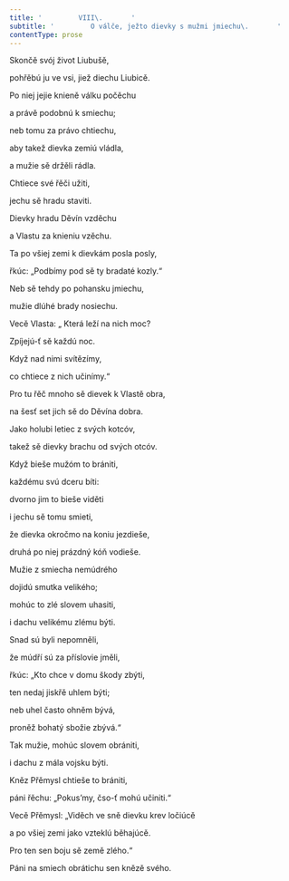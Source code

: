 ```yaml
---
title: '         VIII\.       '
subtitle: '         O válče, ježto dievky s mužmi jmiechu\.       '
contentType: prose
---
```


<section>

Skončě svój život Liubušě,

pohřěbú ju ve vsi, jiež diechu Liubicě.

Po niej jejie knieně válku počěchu

a právě podobnú k smiechu;

neb tomu za právo chtiechu,

aby takež dievka zemiú vládla,

a mužie sě držěli rádla.

Chtiece své řěči užiti,

jechu sě hradu staviti.

Dievky hradu Děvín vzděchu

a Vlastu za knieniu vzěchu.

Ta po všiej zemi k dievkám posla posly,

řkúc: „Podbímy pod sě ty bradaté kozly.“

Neb sě tehdy po pohansku jmiechu,

mužie dlúhé brady nosiechu.

Vecě Vlasta: „ Která leží na nich moc?

Zpíjejú-ť sě každú noc.

Když nad nimi svítězímy,

co chtiece z nich učinímy.“

Pro tu řěč mnoho sě dievek k Vlastě obra,

na šesť set jich sě do Děvína dobra.

Jako holubi letiec z svých kotcóv,

takež sě dievky brachu od svých otcóv.

Když bieše mužóm to brániti,

každému svú dceru bíti:

dvorno jim to bieše viděti

i jechu sě tomu smieti,

že dievka okročmo na koniu jezdieše,

druhá po niej prázdný kóň vodieše.

Mužie z smiecha nemúdrého

dojidú smutka velikého;

mohúc to zlé slovem uhasiti,

i dachu velikému zlému býti.

Snad sú byli nepomněli,

že múdří sú za příslovie jměli,

řkúc: „Kto chce v domu škody zbýti,

ten nedaj jiskřě uhlem býti;

neb uhel často ohněm bývá,

proněž bohatý sbožie zbývá.“

Tak mužie, mohúc slovem obrániti,

i dachu z mála vojsku býti.

Kněz Přěmysl chtieše to brániti,

páni řěchu: „Pokus’my, čso-ť mohú učiniti.“

Vecě Přěmysl: „Viděch ve sně dievku krev ločiúcě

a po všiej zemi jako vzteklú běhajúcě.

Pro ten sen boju sě země zlého.“

Páni na smiech obrátichu sen knězě svého.

</section>
